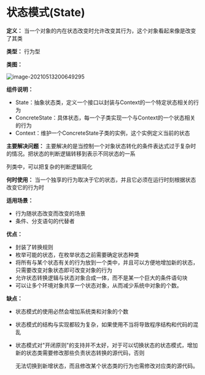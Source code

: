 # 状态模式(State)

**定义：** 当一个对象的内在状态改变时允许改变其行为，这个对象看起来像是改变了其类

**类型：** 行为型

**类图：** 

![image-20210513200649295](https://picgo-starry.oss-cn-beijing.aliyuncs.com/img/DesignPatter/State.jpg)

**组件说明：** 

- State：抽象状态类，定义一个接口以封装与Context的一个特定状态相关的行为
- ConcreteState：具体状态，每一个子类实现一个与Context的一个状态相关的行为
- Context：维护一个ConcreteState子类的实例，这个实例定义当前的状态

**主要解决问题：** 主要解决的是当控制一个对象状态转化的条件表达式过于复杂时的情况。把状态的判断逻辑转移到表示不同状态的一系

列类中，可以把复杂的判断逻辑简化

**何时使用：** 当一个独享的行为取决于它的状态，并且它必须在运行时刻根据状态改变它的行为时

**适用场景：** 

- 行为随状态改变而改变的场景
- 条件、分支语句的代替者

**优点：** 

- 封装了转换规则
- 枚举可能的状态，在枚举状态之前需要确定状态种类
- 将所有与某个状态有关的行为放到一个类中，并且可以方便地增加新的状态，只需要改变对象状态即可改变对象的行为
- 允许状态转换逻辑与状态对象合成一体，而不是某一个巨大的条件语句块
- 可以让多个环境对象共享一个状态对象，从而减少系统中对象的个数。

**缺点：** 

- 状态模式的使用必然会增加系统类和对象的个数

- 状态模式的结构与实现都较为复杂，如果使用不当将导致程序结构和代码的混乱

- 状态模式对"开闭原则"的支持并不太好，对于可以切换状态的状态模式，增加新的状态类需要修改那些负责状态转换的源代码，否则

  无法切换到新增状态，而且修改某个状态类的行为也需修改对应类的源代码。

